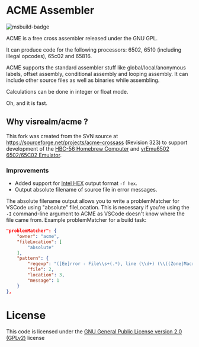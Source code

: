 # ACME Assembler

![msbuild-badge](https://github.com/visrealm/acme/actions/workflows/msbuild.yml/badge.svg)

ACME is a free cross assembler released under the GNU GPL.

It can produce code for the following processors: 6502, 6510 (including illegal opcodes), 65c02 and 65816.

ACME supports the standard assembler stuff like global/local/anonymous labels, offset assembly, conditional assembly and looping assembly. It can include other source files as well as binaries while assembling.

Calculations can be done in integer or float mode.

Oh, and it is fast.

## Why visrealm/acme ?

This fork was created from the SVN source at https://sourceforge.net/projects/acme-crossass (Revision 323) to support development of the [HBC-56 Homebrew Computer](https://github.com/visrealm/hbc-56) and [vrEmu6502 6502/65C02 Emulator](https://github.com/visrealm/vrEmu6502). 

### Improvements
* Added support for [Intel HEX](https://en.wikipedia.org/wiki/Intel_HEX) output format `-f hex`.
* Output absolute filename of source file in error messages.

The absolute filename output allows you to write a problemMatcher for VSCode using "absolute" fileLocation. This is necessary if you're using the `-I` command-line argument to ACME as VSCode doesn't know where the file came from. Example problemMatcher for a build task:

```json
"problemMatcher": {
    "owner": "acme",
    "fileLocation": [
        "absolute"
    ],
    "pattern": {
        "regexp": "([Ee]rror - File\\s+(.*), line (\\d+) (\\((Zone|Macro) .*\\))?:\\s+(.*))$",
        "file": 2,
        "location": 3,
        "message": 1
    }
},
```

# License

This code is licensed under the [GNU General Public License version 2.0 (GPLv2)](https://www.gnu.org/licenses/old-licenses/gpl-2.0.en.html) license
